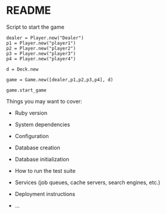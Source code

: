 # README
Script to start the game

```
dealer = Player.new("Dealer")
p1 = Player.new("player1")
p2 = Player.new("player2")
p3 = Player.new("player3")
p4 = Player.new("player4")

d = Deck.new

game = Game.new([dealer,p1,p2,p3,p4], d)

game.start_game
```


Things you may want to cover:

* Ruby version

* System dependencies

* Configuration

* Database creation

* Database initialization

* How to run the test suite

* Services (job queues, cache servers, search engines, etc.)

* Deployment instructions

* ...

